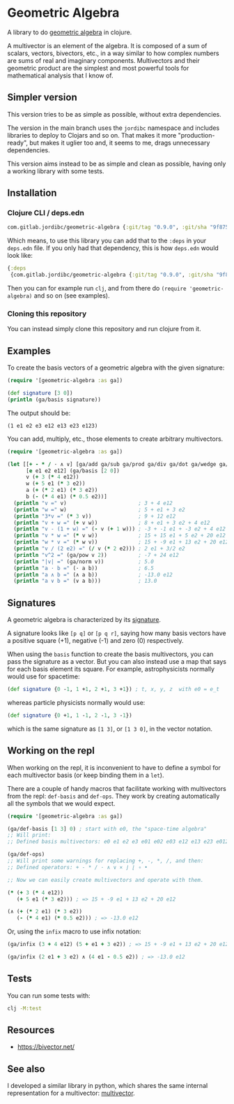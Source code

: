 # Geometric Algebra

A library to do [geometric
algebra](https://en.wikipedia.org/wiki/Geometric_algebra) in clojure.

A multivector is an element of the algebra. It is composed of a sum of
scalars, vectors, bivectors, etc., in a way similar to how complex
numbers are sums of real and imaginary components. Multivectors and
their geometric product are the simplest and most powerful tools for
mathematical analysis that I know of.


## Simpler version

This version tries to be as simple as possible, without extra dependencies.

The version in the main branch uses the `jordibc` namespace and includes
libraries to deploy to Clojars and so on. That makes it more "production-ready",
but makes it uglier too and, it seems to me, drags unnecessary dependencies.

This version aims instead to be as simple and clean as possible, having only a
working library with some tests.


## Installation

### Clojure CLI / deps.edn

```clojure
com.gitlab.jordibc/geometric-algebra {:git/tag "0.9.0", :git/sha "9f8754"}
```

Which means, to use this library you can add that to the `:deps` in
your `deps.edn` file. If you only had that dependency, this is how
`deps.edn` would look like:

```clojure
{:deps
 {com.gitlab.jordibc/geometric-algebra {:git/tag "0.9.0", :git/sha "9f8754"}}}
```

Then you can for example run `clj`, and from there do `(require
'geometric-algebra)` and so on (see examples).


### Cloning this repository

You can instead simply clone this repository and run clojure from it.


## Examples

To create the basis vectors of a geometric algebra with the given signature:

```clojure
(require '[geometric-algebra :as ga])

(def signature [3 0])
(println (ga/basis signature))
```

The output should be:

```
(1 e1 e2 e3 e12 e13 e23 e123)
```

You can add, multiply, etc., those elements to create arbitrary
multivectors.

```clojure
(require '[geometric-algebra :as ga])

(let [[+ - * / · ∧ ∨] [ga/add ga/sub ga/prod ga/div ga/dot ga/wedge ga/antiwedge]
      [e e1 e2 e12] (ga/basis [2 0])
      v (+ 3 (* 4 e12))
      w (+ 5 e1 (* 3 e2))
      a (+ (* 2 e1) (* 3 e2))
      b (- (* 4 e1) (* 0.5 e2))]
  (println "v =" v)                       ; 3 + 4 e12
  (println "w =" w)                       ; 5 + e1 + 3 e2
  (println "3*v =" (* 3 v))               ; 9 + 12 e12
  (println "v + w =" (+ v w))             ; 8 + e1 + 3 e2 + 4 e12
  (println "v - (1 + w) =" (- v (+ 1 w))) ; -3 + -1 e1 + -3 e2 + 4 e12
  (println "v * w =" (* v w))             ; 15 + 15 e1 + 5 e2 + 20 e12
  (println "w * v =" (* w v))             ; 15 + -9 e1 + 13 e2 + 20 e12
  (println "v / (2 e2) =" (/ v (* 2 e2))) ; 2 e1 + 3/2 e2
  (println "v^2 =" (ga/pow v 2))          ; -7 + 24 e12
  (println "|v| =" (ga/norm v))           ; 5.0
  (println "a · b =" (· a b))             ; 6.5
  (println "a ∧ b =" (∧ a b))             ; -13.0 e12
  (println "a ∨ b =" (∨ a b)))            ; 13.0
```


## Signatures

A geometric algebra is characterized by its
[signature](https://en.wikipedia.org/wiki/Metric_signature).

A signature looks like `[p q]` or `[p q r]`, saying how many basis
vectors have a positive square (+1), negative (-1) and zero (0)
respectively.

When using the `basis` function to create the basis multivectors, you
can pass the signature as a vector. But you can also instead use a map
that says for each basis element its square. For example,
astrophysicists normally would use for spacetime:

```clojure
(def signature {0 -1, 1 +1, 2 +1, 3 +1}) ; t, x, y, z  with e0 = e_t
```

whereas particle physicists normally would use:

```clojure
(def signature {0 +1, 1 -1, 2 -1, 3 -1})
```

which is the same signature as `[1 3]`, or `[1 3 0]`, in the vector
notation.


## Working on the repl

When working on the repl, it is inconvenient to have to define a
symbol for each multivector basis (or keep binding them in a `let`).

There are a couple of handy macros that facilitate working with
multivectors from the repl: `def-basis` and `def-ops`. They work by
creating automatically all the symbols that we would expect.

```clojure
(require '[geometric-algebra :as ga])

(ga/def-basis [1 3] 0) ; start with e0, the "space-time algebra"
;; Will print:
;; Defined basis multivectors: e0 e1 e2 e3 e01 e02 e03 e12 e13 e23 e012 e013 e023 e123 e0123

(ga/def-ops)
;; Will print some warnings for replacing +, -, *, /, and then:
;; Defined operators: + - * / · ∧ ∨ × ⌋ ⌊ ∘ •

;; Now we can easily create multivectors and operate with them.

(* (+ 3 (* 4 e12))
   (+ 5 e1 (* 3 e2))) ; => 15 + -9 e1 + 13 e2 + 20 e12

(∧ (+ (* 2 e1) (* 3 e2))
   (- (* 4 e1) (* 0.5 e2))) ; => -13.0 e12
```

Or, using the `infix` macro to use infix notation:

```clojure
(ga/infix (3 + 4 e12) (5 + e1 + 3 e2)) ; => 15 + -9 e1 + 13 e2 + 20 e12

(ga/infix (2 e1 + 3 e2) ∧ (4 e1 - 0.5 e2)) ; => -13.0 e12
```


## Tests

You can run some tests with:

```sh
clj -M:test
```


## Resources

* https://bivector.net/


## See also

I developed a similar library in python, which shares the same
internal representation for a multivector:
[multivector](https://gitlab.com/jordibc/multivector).
